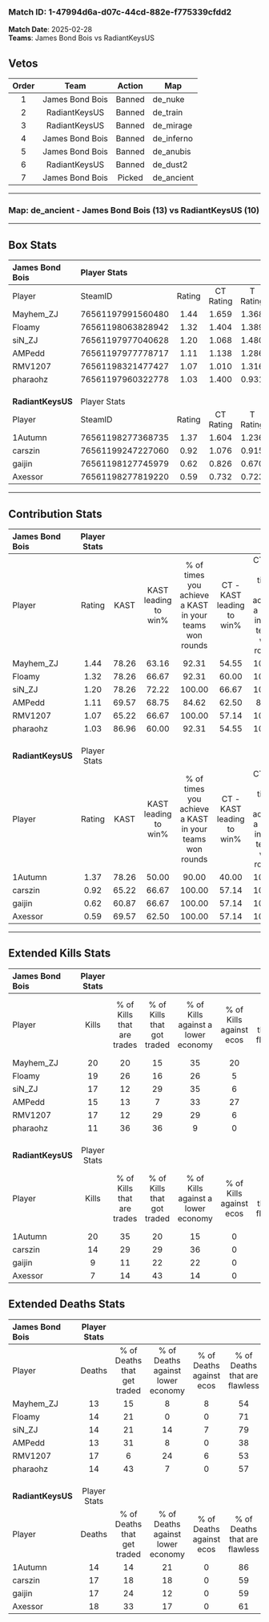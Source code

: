 ### Match ID: 1-47994d6a-d07c-44cd-882e-f775339cfdd2  
**Match Date**: 2025-02-28  
**Teams**: James Bond Bois vs RadiantKeysUS  

## Vetos  

| Order | Team | Action | Map |
| :---: | :--: | :----: | --- |
| 1 | James Bond Bois | Banned | de_nuke |
| 2 | RadiantKeysUS | Banned | de_train |
| 3 | RadiantKeysUS | Banned | de_mirage |
| 4 | James Bond Bois | Banned | de_inferno |
| 5 | James Bond Bois | Banned | de_anubis |
| 6 | RadiantKeysUS | Banned | de_dust2 |
| 7 | James Bond Bois | Picked | de_ancient |

---  

### **Map**: de_ancient - James Bond Bois (13) vs RadiantKeysUS (10)  
---  

## Box Stats  

| **James Bond Bois** | Player Stats      |        |           |          |       |      |       |         |        |      |     |
| :- | :- | :-: | :-: | :-: | :-: | :-: | :-: | :-: | :-: | :-: | :-: |
| Player              | SteamID           | Rating | CT Rating | T Rating | KAST  | ADR  | Kills | Assists | Deaths | K/D  | HS% |
| Mayhem_ZJ           | 76561197991560480 |  1.44  |   1.659   |  1.368   | 78.26 | 99.6 |  20   |    9    |   13   | 1.54 | 40  |
| Floamy              | 76561198063828942 |  1.32  |   1.404   |  1.389   | 78.26 | 84.9 |  19   |    5    |   14   | 1.36 | 52  |
| siN_ZJ              | 76561197977040628 |  1.20  |   1.068   |  1.480   | 78.26 | 70.8 |  17   |    5    |   14   | 1.21 | 41  |
| AMPedd              | 76561197977778717 |  1.11  |   1.138   |  1.286   | 69.57 | 77.0 |  15   |    8    |   13   | 1.15 | 53  |
| RMV1207             | 76561198321477427 |  1.07  |   1.010   |  1.316   | 65.22 | 83.2 |  17   |    4    |   17   | 1.00 | 52  |
| pharaohz            | 76561197960322778 |  1.03  |   1.400   |  0.931   | 86.96 | 67.2 |  11   |    8    |   14   | 0.79 | 45  |
|                     |                   |        |           |          |       |      |       |         |        |      |     |
|                     |                   |        |           |          |       |      |       |         |        |      |     |
|                     |                   |        |           |          |       |      |       |         |        |      |     |
| **RadiantKeysUS**   | Player Stats      |        |           |          |       |      |       |         |        |      |     |
| Player              | SteamID           | Rating | CT Rating | T Rating | KAST  | ADR  | Kills | Assists | Deaths | K/D  | HS% |
| 1Autumn             | 76561198277368735 |  1.37  |   1.604   |  1.236   | 78.26 | 88.7 |  20   |    5    |   14   | 1.43 | 50  |
| carszin             | 76561199247227060 |  0.92  |   1.076   |  0.915   | 65.22 | 70.9 |  14   |    6    |   17   | 0.82 | 50  |
| gaijin              | 76561198127745979 |  0.62  |   0.826   |  0.670   | 60.87 | 49.0 |   9   |    3    |   17   | 0.53 | 55  |
| Axessor             | 76561198277819220 |  0.59  |   0.732   |  0.723   | 69.57 | 42.3 |   7   |    8    |   18   | 0.39 | 71  |
---  

## Contribution Stats  

| **James Bond Bois** | Player Stats |       |                      |                                                        |                           |                                                             |                          |                                                            |
| :- | :-: | :-: | :-: | :-: | :-: | :-: | :-: | :-: |
| Player              |    Rating    | KAST  | KAST leading to win% | % of times you achieve a KAST in your teams won rounds | CT - KAST leading to win% | CT - % of times you achieve a KAST in your teams won rounds | T - KAST leading to win% | T - % of times you achieve a KAST in your teams won rounds |
| Mayhem_ZJ           |     1.44     | 78.26 |        63.16         |                         92.31                          |           54.55           |                           100.00                            |          75.00           |                           85.71                            |
| Floamy              |     1.32     | 78.26 |        66.67         |                         92.31                          |           60.00           |                           100.00                            |          75.00           |                           85.71                            |
| siN_ZJ              |     1.20     | 78.26 |        72.22         |                         100.00                         |           66.67           |                           100.00                            |          77.78           |                           100.00                           |
| AMPedd              |     1.11     | 69.57 |        68.75         |                         84.62                          |           62.50           |                            83.33                            |          75.00           |                           85.71                            |
| RMV1207             |     1.07     | 65.22 |        66.67         |                         100.00                         |           57.14           |                           100.00                            |          75.00           |                           100.00                           |
| pharaohz            |     1.03     | 86.96 |        60.00         |                         92.31                          |           54.55           |                           100.00                            |          66.67           |                           85.71                            |
|                     |              |       |                      |                                                        |                           |                                                             |                          |                                                            |
|                     |              |       |                      |                                                        |                           |                                                             |                          |                                                            |
|                     |              |       |                      |                                                        |                           |                                                             |                          |                                                            |
| **RadiantKeysUS**   | Player Stats |       |                      |                                                        |                           |                                                             |                          |                                                            |
| Player              |    Rating    | KAST  | KAST leading to win% | % of times you achieve a KAST in your teams won rounds | CT - KAST leading to win% | CT - % of times you achieve a KAST in your teams won rounds | T - KAST leading to win% | T - % of times you achieve a KAST in your teams won rounds |
| 1Autumn             |     1.37     | 78.26 |        50.00         |                         90.00                          |           40.00           |                           100.00                            |          62.50           |                           83.33                            |
| carszin             |     0.92     | 65.22 |        66.67         |                         100.00                         |           57.14           |                           100.00                            |          75.00           |                           100.00                           |
| gaijin              |     0.62     | 60.87 |        66.67         |                         100.00                         |           57.14           |                           100.00                            |          75.00           |                           100.00                           |
| Axessor             |     0.59     | 69.57 |        62.50         |                         100.00                         |           57.14           |                           100.00                            |          66.67           |                           100.00                           |
---  

## Extended Kills Stats  

| **James Bond Bois** | Player Stats |                            |                            |                                    |                         |                              |                                 |                                       |                    |           |
| :- | :-: | :-: | :-: | :-: | :-: | :-: | :-: | :-: | :-: | :-: |
| Player              |    Kills     | % of Kills that are trades | % of Kills that got traded | % of Kills against a lower economy | % of Kills against ecos | % of Kills that are flawless | % of Kills that are close duels | % of Kills that are assisted by flash | Pistol Round Kills | AWP Kills |
| Mayhem_ZJ           |      20      |             20             |             15             |                 35                 |           20            |              60              |               10                |                   5                   |         0          |     1     |
| Floamy              |      19      |             26             |             16             |                 26                 |            5            |              53              |                0                |                  16                   |         0          |     1     |
| siN_ZJ              |      17      |             12             |             29             |                 35                 |            6            |              76              |                6                |                   0                   |         0          |     1     |
| AMPedd              |      15      |             13             |             7              |                 33                 |           27            |              67              |                0                |                   0                   |         0          |     0     |
| RMV1207             |      17      |             12             |             29             |                 29                 |            6            |              65              |                0                |                   0                   |         0          |     2     |
| pharaohz            |      11      |             36             |             36             |                 9                  |            0            |              55              |                0                |                   0                   |         0          |     1     |
|                     |              |                            |                            |                                    |                         |                              |                                 |                                       |                    |           |
|                     |              |                            |                            |                                    |                         |                              |                                 |                                       |                    |           |
|                     |              |                            |                            |                                    |                         |                              |                                 |                                       |                    |           |
| **RadiantKeysUS**   | Player Stats |                            |                            |                                    |                         |                              |                                 |                                       |                    |           |
| Player              |    Kills     | % of Kills that are trades | % of Kills that got traded | % of Kills against a lower economy | % of Kills against ecos | % of Kills that are flawless | % of Kills that are close duels | % of Kills that are assisted by flash | Pistol Round Kills | AWP Kills |
| 1Autumn             |      20      |             35             |             20             |                 15                 |            0            |              70              |                5                |                   5                   |         6          |     1     |
| carszin             |      14      |             29             |             29             |                 36                 |            0            |              71              |                7                |                   7                   |         0          |     4     |
| gaijin              |      9       |             11             |             22             |                 22                 |            0            |              22              |               22                |                  22                   |         0          |     2     |
| Axessor             |      7       |             14             |             43             |                 14                 |            0            |              71              |               14                |                  14                   |         1          |     2     |
## Extended Deaths Stats  

| **James Bond Bois** | Player Stats |                             |                                   |                          |                               |                            |                           |               |
| :- | :-: | :-: | :-: | :-: | :-: | :-: | :-: | :-: |
| Player              |    Deaths    | % of Deaths that get traded | % of Deaths against lower economy | % of Deaths against ecos | % of Deaths that are flawless | % of Deaths that are close | % of Deaths while blinded | Deaths to AWP |
| Mayhem_ZJ           |      13      |             15              |                 8                 |            8             |              54               |             15             |            15             |       2       |
| Floamy              |      14      |             21              |                 0                 |            0             |              71               |             7              |             0             |       1       |
| siN_ZJ              |      14      |             21              |                14                 |            7             |              79               |             0              |             7             |       2       |
| AMPedd              |      13      |             31              |                 8                 |            0             |              38               |             8              |             8             |       1       |
| RMV1207             |      17      |              6              |                24                 |            6             |              53               |             6              |             0             |       0       |
| pharaohz            |      14      |             43              |                 7                 |            0             |              57               |             7              |             7             |       1       |
|                     |              |                             |                                   |                          |                               |                            |                           |               |
|                     |              |                             |                                   |                          |                               |                            |                           |               |
|                     |              |                             |                                   |                          |                               |                            |                           |               |
| **RadiantKeysUS**   | Player Stats |                             |                                   |                          |                               |                            |                           |               |
| Player              |    Deaths    | % of Deaths that get traded | % of Deaths against lower economy | % of Deaths against ecos | % of Deaths that are flawless | % of Deaths that are close | % of Deaths while blinded | Deaths to AWP |
| 1Autumn             |      14      |             14              |                21                 |            0             |              86               |             7              |             0             |       0       |
| carszin             |      17      |             18              |                18                 |            0             |              59               |             0              |            12             |       0       |
| gaijin              |      17      |             24              |                12                 |            0             |              59               |             0              |             6             |       0       |
| Axessor             |      18      |             33              |                17                 |            0             |              61               |             6              |             6             |       0       |
